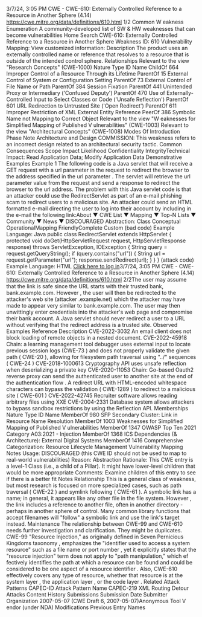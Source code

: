 3/7/24, 3:05 PM CWE - CWE-610: Externally Controlled Reference to a Resource in Another Sphere (4.14)
https://cwe.mitre.org/data/deﬁnitions/610.html 1/2
Common W eakness Enumeration
A community-developed list of SW & HW weaknesses that can become
vulnerabilities
Home Search
CWE-610: Externally Controlled Reference to a Resource in Another Sphere
Weakness ID: 610
Vulnerability Mapping: 
View customized information:
 Description
The product uses an externally controlled name or reference that resolves to a resource that is outside of the intended control sphere.
 Relationships
 Relevant to the view "Research Concepts" (CWE-1000)
Nature Type ID Name
ChildOf 664 Improper Control of a Resource Through its Lifetime
ParentOf 15 External Control of System or Configuration Setting
ParentOf 73 External Control of File Name or Path
ParentOf 384 Session Fixation
ParentOf 441 Unintended Proxy or Intermediary ('Confused Deputy')
ParentOf 470 Use of Externally-Controlled Input to Select Classes or Code ('Unsafe Reflection')
ParentOf 601 URL Redirection to Untrusted Site ('Open Redirect')
ParentOf 611 Improper Restriction of XML External Entity Reference
PeerOf 386 Symbolic Name not Mapping to Correct Object
 Relevant to the view "W eaknesses for Simplified Mapping of Published V ulnerabilities" (CWE-1003)
 Relevant to the view "Architectural Concepts" (CWE-1008)
 Modes Of Introduction
Phase Note
Architecture and Design COMMISSION: This weakness refers to an incorrect design related to an architectural security tactic.
 Common Consequences
Scope Impact Likelihood
Confidentiality
IntegrityTechnical Impact: Read Application Data; Modify Application Data
 Demonstrative Examples
Example 1
The following code is a Java servlet that will receive a GET request with a url parameter in the request to redirect the browser to the
address specified in the url parameter . The servlet will retrieve the url parameter value from the request and send a response to
redirect the browser to the url address.
The problem with this Java servlet code is that an attacker could use the RedirectServlet as part of an e-mail phishing scam to
redirect users to a malicious site. An attacker could send an HTML formatted e-mail directing the user to log into their account by
including in the e-mail the following link:About ▼ CWE List ▼ Mapping ▼ Top-N Lists ▼ Community ▼ News ▼
DISCOURAGED
Abstraction: Class
Conceptual OperationalMapping
FriendlyComplete Custom
(bad code) Example Language: Java 
public class RedirectServlet extends HttpServlet {
protected void doGet(HttpServletRequest request, HttpServletResponse response) throws ServletException, IOException {
String query = request.getQueryString();
if (query.contains("url")) {
String url = request.getParameter("url");
response.sendRedirect(url);
}
}
}
(attack code) Example Language: HTML 
[Click here to log in](http://bank.example.com/redirect?url=http://attacker.example.net)3/7/24, 3:05 PM CWE - CWE-610: Externally Controlled Reference to a Resource in Another Sphere (4.14)
https://cwe.mitre.org/data/deﬁnitions/610.html 2/2The user may assume that the link is safe since the URL starts with their trusted bank, bank.example.com. However , the user will then
be redirected to the attacker's web site (attacker .example.net) which the attacker may have made to appear very similar to
bank.example.com. The user may then unwittingly enter credentials into the attacker's web page and compromise their bank account.
A Java servlet should never redirect a user to a URL without verifying that the redirect address is a trusted site.
 Observed Examples
Reference Description
CVE-2022-3032 An email client does not block loading of remote objects in a nested document.
CVE-2022-45918 Chain: a learning management tool debugger uses external input to locate previous session logs
(CWE-73 ) and does not properly validate the given path ( CWE-20 ), allowing for filesystem path
traversal using "../" sequences ( CWE-24 )
CVE-2018-1000613 Cryptography API uses unsafe reflection when deserializing a private key
CVE-2020-11053 Chain: Go-based Oauth2 reverse proxy can send the authenticated user to another site at the end of
the authentication flow . A redirect URL with HTML-encoded whitespace characters can bypass the
validation ( CWE-1289 ) to redirect to a malicious site ( CWE-601 )
CVE-2022-42745 Recruiter software allows reading arbitrary files using XXE
CVE-2004-2331 Database system allows attackers to bypass sandbox restrictions by using the Reflection API.
 Memberships
Nature Type ID Name
MemberOf 980 SFP Secondary Cluster: Link in Resource Name Resolution
MemberOf 1003 Weaknesses for Simplified Mapping of Published V ulnerabilities
MemberOf 1347 OWASP Top Ten 2021 Category A03:2021 - Injection
MemberOf 1368 ICS Dependencies (& Architecture): External Digital Systems
MemberOf 1416 Comprehensive Categorization: Resource Lifecycle Management
 Vulnerability Mapping Notes
Usage: DISCOURAGED (this CWE ID should not be used to map to real-world vulnerabilities)
Reason: Abstraction
Rationale:
This CWE entry is a level-1 Class (i.e., a child of a Pillar). It might have lower-level children that would be more appropriate
Comments:
Examine children of this entry to see if there is a better fit
 Notes
Relationship
This is a general class of weakness, but most research is focused on more specialized cases, such as path traversal ( CWE-22 ) and
symlink following ( CWE-61 ). A symbolic link has a name; in general, it appears like any other file in the file system. However , the link
includes a reference to another file, often in another directory - perhaps in another sphere of control. Many common library functions
that accept filenames will "follow" a symbolic link and use the link's target instead.
Maintenance
The relationship between CWE-99 and CWE-610 needs further investigation and clarification. They might be duplicates. CWE-99
"Resource Injection," as originally defined in Seven Pernicious Kingdoms taxonomy , emphasizes the "identifier used to access a
system resource" such as a file name or port number , yet it explicitly states that the "resource injection" term does not apply to "path
manipulation," which ef fectively identifies the path at which a resource can be found and could be considered to be one aspect of a
resource identifier . Also, CWE-610 effectively covers any type of resource, whether that resource is at the system layer , the
application layer , or the code layer .
 Related Attack Patterns
CAPEC-ID Attack Pattern Name
CAPEC-219 XML Routing Detour Attacks
 Content History
 Submissions
Submission Date Submitter Organization
2007-05-07
(CWE Draft 6, 2007-05-07)Anonymous Tool V endor (under NDA)
 Modifications
 Previous Entry Names

